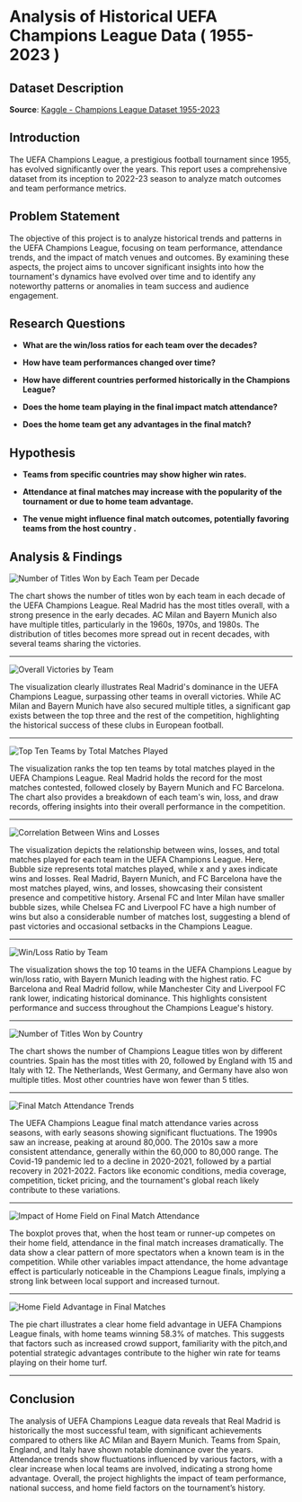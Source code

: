 # Analysis of Historical UEFA Champions League Data ( 1955-2023 )

## Dataset Description

**Source**:  [Kaggle - Champions League Dataset 1955-2023](https://www.kaggle.com/datasets/fardifaalam170041060/champions-league-dataset-1955-2023)

## Introduction

The UEFA Champions League, a prestigious football tournament since 1955, has evolved significantly over the years. This report uses a comprehensive dataset from its inception to 2022-23 season to analyze match outcomes and team performance metrics.

## Problem Statement

The objective of this project is to analyze historical trends and patterns in the UEFA Champions League, focusing on team performance, attendance trends, and the impact of match venues and outcomes. By examining these aspects, the project aims to uncover significant insights into how the tournament's dynamics have evolved over time and to identify any noteworthy patterns or anomalies in team success and audience engagement.

## Research Questions

- **What are the win/loss ratios for each team over the decades?**
   
- **How have team performances changed over time?**
  
- **How have different countries performed historically in the Champions League?**
  
- **Does the home team playing in the final impact match attendance?**
  
- **Does the home team get any advantages in the final match?**


 

## Hypothesis

- **Teams from specific countries may show higher win rates.**

- **Attendance at final matches may increase with the popularity of the tournament or due to home team advantage.**
  
- **The venue might influence final match outcomes, potentially favoring teams from the host country .**


## Analysis & Findings

![Number of Titles Won by Each Team per Decade](https://github.com/user-attachments/assets/3662f2aa-02d5-4f4a-ac3b-4b0e86c0f214)

The chart shows the number of titles won by each team in each decade of the UEFA Champions League. Real Madrid has the most titles overall, with a strong presence in the early decades. AC Milan and Bayern Munich also have multiple titles, particularly in the 1960s, 1970s, and 1980s. The distribution of titles becomes more spread out in recent decades, with several teams sharing the victories.

---

![Overall Victories by Team](https://github.com/user-attachments/assets/114e4705-d55e-46e2-9ed1-3b1582e9aa7c)

The visualization clearly illustrates Real Madrid's dominance in the UEFA Champions League, surpassing other teams in overall victories. While AC Milan and Bayern Munich have also secured multiple titles, a significant gap exists between the top three and the rest of the competition, highlighting the historical success of these clubs in European football.

---

![Top Ten Teams by Total Matches Played](https://github.com/user-attachments/assets/7f5a7d0e-ec85-425b-b175-4acb324d4548)

The visualization ranks the top ten teams by total matches played in the UEFA Champions League. Real Madrid holds the record for the most matches contested, followed closely by Bayern Munich and FC Barcelona. The chart also provides a breakdown of each team's win, loss, and draw records, offering insights into their overall performance in the competition.

---

![Correlation Between Wins and Losses](https://github.com/user-attachments/assets/4dbddc6f-2485-4412-8489-d0d10a10fb4a)

The visualization depicts the relationship between wins, losses, and total matches played for each team in the UEFA Champions League. Here, Bubble size represents total matches played, while x and y axes indicate wins and losses.
Real Madrid, Bayern Munich, and FC Barcelona have the most matches played, wins, and losses, showcasing their consistent presence and competitive history. Arsenal FC and Inter Milan have smaller bubble sizes, while Chelsea FC and Liverpool FC have a high number of wins but also a considerable number of matches lost, suggesting a blend of past victories and occasional setbacks in the Champions League.

---

![Win/Loss Ratio by Team](https://github.com/user-attachments/assets/209a4c43-ec49-4084-8de1-feb4cdd03076)

The visualization shows the top 10 teams in the UEFA Champions League by win/loss ratio, with Bayern Munich leading with the highest ratio. FC Barcelona and Real Madrid follow, while Manchester City and Liverpool FC rank lower, indicating historical dominance. This highlights consistent performance and success throughout the Champions League's history.

---

![Number of Titles Won by Country](https://github.com/user-attachments/assets/4bab3f6f-5e46-4e1f-8bd0-9a7c23a9f4d5)

The chart shows the number of Champions League titles won by different countries. Spain has the most titles with 20, followed by England with 15 and Italy with 12. The Netherlands, West Germany, and Germany have also won multiple titles. Most other countries have won fewer than 5 titles.

---

![Final Match Attendance Trends](https://github.com/user-attachments/assets/2ba8c381-e16b-4e70-8b64-1106677b14a4)

The UEFA Champions League final match attendance varies across seasons, with early seasons showing significant fluctuations. The 1990s saw an increase, peaking at around 80,000. The 2010s saw a more consistent attendance, generally within the 60,000 to 80,000 range. The Covid-19 pandemic led to a decline in 2020-2021, followed by a partial recovery in 2021-2022. Factors like economic conditions, media coverage, competition, ticket pricing, and the tournament's global reach likely contribute to these variations.

---

![Impact of Home Field on Final Match Attendance](https://github.com/user-attachments/assets/6559ba67-20cb-49fa-8914-f94f2bbafea8)

The boxplot proves that, when the host team or runner-up competes on their home field, attendance in the final match increases dramatically. The data show a clear pattern of more spectators when a known team is in the competition. While other variables impact attendance, the home advantage effect is particularly noticeable in the Champions League finals, implying a strong link between local support and increased turnout.

---

![Home Field Advantage in Final Matches](https://github.com/user-attachments/assets/7bfbe930-6728-4486-8550-dbc700fa36cc)

The pie chart illustrates a clear home field advantage in UEFA Champions League finals, with home teams winning 58.3% of matches. This suggests that factors such as increased crowd support, familiarity with the pitch,and potential strategic advantages contribute to the higher win rate for teams playing on their home turf.

---

## Conclusion

The analysis of UEFA Champions League data reveals that Real Madrid is historically the most successful team, with significant achievements compared to others like AC Milan and Bayern Munich. Teams from Spain, England, and Italy have shown notable dominance over the years. Attendance trends show fluctuations influenced by various factors, with a clear increase when local teams are involved, indicating a strong home advantage. Overall, the project highlights the impact of team performance, national success, and home field factors on the tournament’s history.

